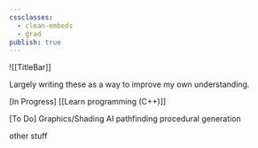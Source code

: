```yaml
---
cssclasses:
  - clean-embeds
  - grad
publish: true
---
```

<div id='stars'></div>
<div id='stars2'></div>
<div id='stars3'></div>

![[TitleBar]] 

Largely writing these as a way to improve my own understanding.

\[In Progress\]
[[Learn programming (C++)]] 


\[To Do\]
Graphics/Shading
AI
pathfinding
procedural generation

other stuff





